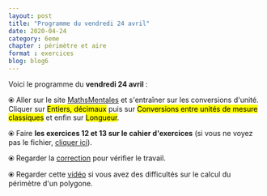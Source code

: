 ```yaml
---
layout: post
title: "Programme du vendredi 24 avril"
date: 2020-04-24
category: 6eme
chapter : périmètre et aire 
format : exercices
blog: blog6
---
```


Voici le programme du <b>vendredi 24 avril</b> :

⦿ Aller sur le site <a href="http://mathsmentales.net/">MathsMentales</a> et s'entraîner sur les conversions d'unité.
<br>
Cliquer sur <mark>Entiers, décimaux</mark> puis sur <mark>Conversions entre unités de mesure classiques</mark> et enfin sur <mark>Longueur</mark>.
 
⦿ Faire <b>les exercices 12 et 13 sur le cahier d'exercices</b> (si vous ne voyez pas le fichier, <a href="/exercices/6eme/6eme_exercices_vendredi_24_avril_2020.pdf">cliquer ici</a>). 

<object data="/exercices/6eme/6eme_exercices_vendredi_24_avril_2020.pdf" width="100%" height="500" type='application/pdf'></object>

⦿ Regarder la <a class="correction" href="/exercices/6eme/6eme_exercices_vendredi_24_avril_2020_corrections.pdf">correction</a> pour vérifier le travail.

⦿ Regarder cette <a class="video" href="https://youtu.be/w7n638xdT6E">vidéo</a> si vous avez des difficultés sur le calcul du périmètre d'un polygone.
